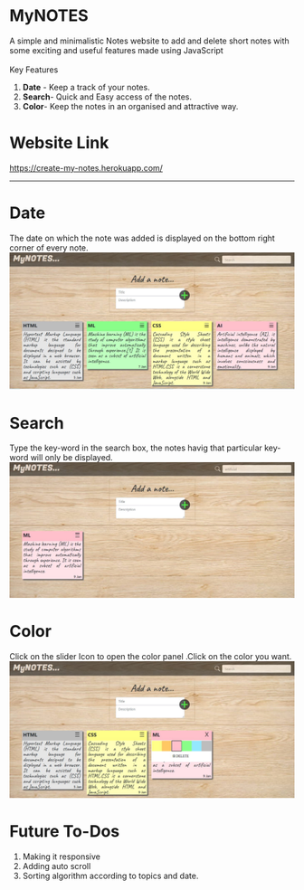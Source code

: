 # MyNOTES
A simple and minimalistic Notes website to add and delete short notes with some exciting and useful features made using JavaScript
<br>
<br>
Key Features
1) **Date** - Keep a track of your notes.
2) **Search**- Quick and Easy access of the notes.
3) **Color**- Keep the notes in an organised and attractive way.

# Website Link
https://create-my-notes.herokuapp.com/
<hr>

# Date
The date on which the note was added is displayed on the bottom right corner of every note.
![Demo](https://raw.githubusercontent.com/MaitriDA/MyNOTES/master/ScreenShots%20and%20Demo%20Videos/MyNOTES.JPG)

# Search
Type the key-word in the search box, the notes havig that particular key-word will only be displayed.
![Search](https://raw.githubusercontent.com/MaitriDA/MyNOTES/master/ScreenShots%20and%20Demo%20Videos/search.JPG)

# Color
Click on the slider Icon to open the color panel .Click on the color you want.
![Search](https://raw.githubusercontent.com/MaitriDA/MyNOTES/master/ScreenShots%20and%20Demo%20Videos/Color.JPG)

# Future To-Dos
1) Making it responsive
2) Adding auto scroll
3) Sorting algorithm according to topics and date.
